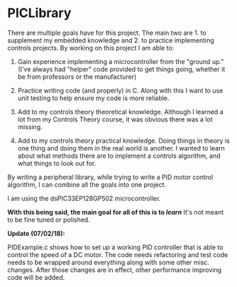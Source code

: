 # PICLibrary


There are multiple goals have for this project. The main two are 1. to supplement my embedded knowledge and 2. to practice implementing controls projects. By working on this project I am able to:

1. Gain experience implementing a microcontroller from the "ground up." (I've always had "helper" code provided to get things going, whether it be from professors or the manufacturer)

2. Practice writing code (and properly) in C. Along with this I want to use unit testing to help ensure my code is more reliable.

3. Add to my controls theory theoretical knowledge. Although I learned a lot from my Controls Theory course, it was obvious there was a lot missing. 

4. Add to my controls theory practical knowledge. Doing things in theory is one thing and doing them in the real world is another. I wanted to learn about what methods there are to implement a controls algorithm, and what things to look out for. 


By writing a peripheral library, while trying to write a PID motor control algorithm, I can combine all the goals into one project.  

I am using the dsPIC33EP128GP502 microcontroller. 

**With this being said, the main goal for all of this is to _learn_**  It's not meant to be fine tuned or polished. 

**Update (07/02/18):**

PIDExample.c shows how to set up a working PID controller that is able to control the speed of a DC motor. The code needs refactoring and test code needs to be wrapped around everything along with some other misc. changes. After those changes are in effect, other performance improving code will be added. 

